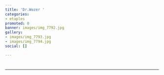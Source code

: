 ```yaml
---
title: 'Dr.Wozer '
categories:
- etaples
promoted: 0
banner: images/img_7792.jpg
gallery:
- images/img_7793.jpg
- images/img_7794.jpg
social: []

---
```

# 

***